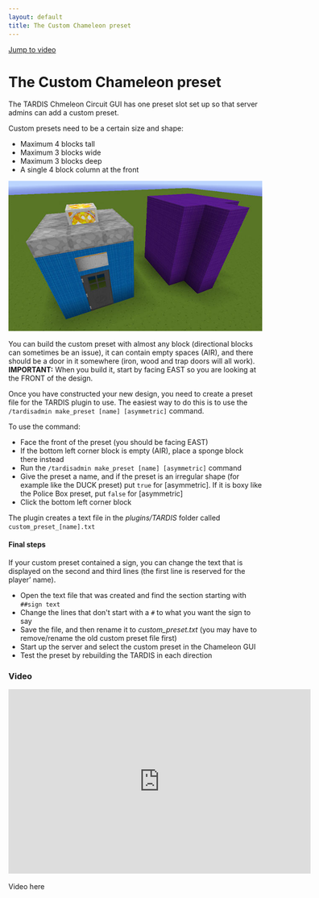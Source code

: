 ```yaml
---
layout: default
title: The Custom Chameleon preset
---
```


[Jump to video](#video)

# The Custom Chameleon preset

The TARDIS Chmeleon Circuit GUI has one preset slot set up so that server admins can add a custom preset.

Custom presets need to be a certain size and shape:

- Maximum 4 blocks tall
- Maximum 3 blocks wide
- Maximum 3 blocks deep
- A single 4 block column at the front

![maximum preset area](images/docs/preset-max-shape.jpg)

You can build the custom preset with almost any block (directional blocks can sometimes be an issue), it can contain empty spaces (AIR), and there should be a door in it somewhere (iron, wood and trap doors will all work). **IMPORTANT:** When you build it, start by facing EAST so you are looking at the FRONT of the design.

Once you have constructed your new design, you need to create a preset file for the TARDIS plugin to use. The easiest way to do this is to use the `/tardisadmin make_preset [name] [asymmetric]` command.

To use the command:

- Face the front of the preset (you should be facing EAST)
- If the bottom left corner block is empty (AIR), place a sponge block there instead
- Run the `/tardisadmin make_preset [name] [asymmetric]` command
- Give the preset a name, and if the preset is an irregular shape (for example like the DUCK preset) put `true` for [asymmetric]. If it is boxy like the Police Box preset, put `false` for [asymmetric]
- Click the bottom left corner block

The plugin creates a text file in the _plugins/TARDIS_ folder called `custom_preset_[name].txt`

#### Final steps

If your custom preset contained a sign, you can change the text that is displayed on the second and third lines (the first line is reserved for the player’ name).

- Open the text file that was created and find the section starting with `##sign text`
- Change the lines that don't start with a `#` to what you want the sign to say
- Save the file, and then rename it to _custom\_preset.txt_ (you may have to remove/rename the old custom preset file first)
- Start up the server and select the custom preset in the Chameleon GUI
- Test the preset by rebuilding the TARDIS in each direction

### Video
<iframe src="https://player.vimeo.com/video/88423516" width="600" height="366" frameborder="0" webkitallowfullscreen mozallowfullscreen allowfullscreen></iframe>

Video here

